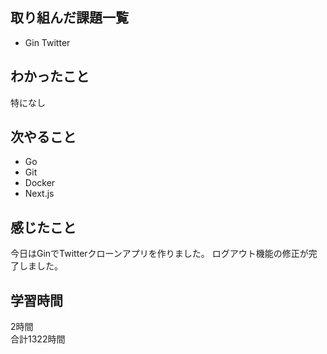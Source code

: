 ## 取り組んだ課題一覧
- Gin Twitter

## わかったこと
特になし

## 次やること
- Go
- Git
- Docker
- Next.js

## 感じたこと
今日はGinでTwitterクローンアプリを作りました。
ログアウト機能の修正が完了しました。

## 学習時間
2時間<br />
合計1322時間
